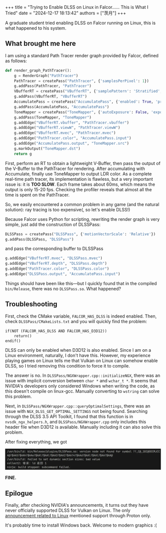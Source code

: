 +++
title = "Trying to Enable DLSS on Linux in Falcor...... This is What I Tried"
date = "2024-12-17 18:13:42"
authors = ["茨月"]
+++

A graduate student tried enabling DLSS on Falcor running on Linux, this is what happened to his system.

<!-- more -->

## What brought me here

I am using a standard Path Tracer render graph provided by Falcor, defined as follows:

```python
def render_graph_PathTracer():
    g = RenderGraph("PathTracer")
    PathTracer = createPass("PathTracer", {'samplesPerPixel': 1})
    g.addPass(PathTracer, "PathTracer")
    VBufferRT = createPass("VBufferRT", {'samplePattern': 'Stratified', 'sampleCount': 16, 'useAlphaTest': True})
    g.addPass(VBufferRT, "VBufferRT")
    AccumulatePass = createPass("AccumulatePass", {'enabled': True, 'precisionMode': 'Single'})
    g.addPass(AccumulatePass, "AccumulatePass")
    ToneMapper = createPass("ToneMapper", {'autoExposure': False, 'exposureCompensation': 0.0})
    g.addPass(ToneMapper, "ToneMapper")
    g.addEdge("VBufferRT.vbuffer", "PathTracer.vbuffer")
    g.addEdge("VBufferRT.viewW", "PathTracer.viewW")
    g.addEdge("VBufferRT.mvec", "PathTracer.mvec")
    g.addEdge("PathTracer.color", "AccumulatePass.input")
    g.addEdge("AccumulatePass.output", "ToneMapper.src")
    g.markOutput("ToneMapper.dst")
    return g
```

First, perform an RT to obtain a lightweight V-Buffer, then pass the output of the V-Buffer to the PathTracer for rendering. After accumulating with Accumulate, finally use ToneMapper to output LDR color. As a complete real-time path tracer, its implementation is flawless, but a very important issue is: it is **TOO SLOW**. Each frame takes about 60ms, which means the output is only 15-20 fps. Checking the profiler reveals that almost all the time is spent on the PathTracer.

So, we easily encountered a common problem in any game (and the natural solution): ray tracing is too expensive(, so let's enable DLSS!)

Because Falcor uses Python for scripting, rewriting the render graph is very simple, just add the construction of DLSSPass:

```python
DLSSPass = createPass("DLSSPass", {'motionVectorScale': 'Relative'})
g.addPass(DLSSPass, "DLSSPass")
```

and pass the corresponding buffer to DLSSPass

```python
g.addEdge("VBufferRT.mvec", "DLSSPass.mvec")
g.addEdge("VBufferRT.depth", "DLSSPass.depth")
g.addEdge("PathTracer.color", "DLSSPass.color")
g.addEdge("DLSSPass.output", "AccumulatePass.input")
```

Things should have been like this—but I quickly found that in the compiled `bin/Release`, there was no `DLSSPass.so`. What happened?

## Troubleshooting

First, check the CMake variable, `FALCOR_HAS_DLSS` is indeed enabled. Then, check `DLSSPass/CMakeLists.txt` and you will quickly find the problem:

```
if(NOT (FALCOR_HAS_DLSS AND FALCOR_HAS_D3D12))
    return()
endif()
```

DLSS can only be enabled when D3D12 is also enabled. Since I am on a Linux environment, naturally, I don't have this. However, my experience playing games on Linux tells me that Vulkan on Linux can somehow enable DLSS, so I tried removing this condition to force it to compile.

The answer is no. In `DLSSPass/NGXWrapper.cpp::initializeNGX`, there was an issue with implicit conversion between `char *` and `wchar_t *`. It seems that NVIDIA's developers only considered Windows when writing the code, as this doesn't compile on linux-gcc. Manually converting to `wstring` can solve this problem.

Next, in `DLSSPass/NGXWrapper.cpp::queryOptimalSettings`, there was an issue with `NGX_DLSS_GET_OPTIMAL_SETTINGS` not being found. Searching through the DLSS 3.5 API Toolkit, I found that this function is in `nvsdk_ngx_helpers.h`, and `DLSSPass/NGXWrapper.cpp` only includes this header file when D3D12 is available. Manually including it can also solve this problem.

After fixing everything, we got

![](/images/dlss_on_linux_with_falcor/error.webp)

**FINE.**

## Epilogue

Finally, after checking NVIDIA's announcements, it turns out they have never officially supported DLSS for Vulkan on Linux. The only [announcement related to Linux](https://www.nvidia.com/en-us/geforce/news/june-2021-rtx-dlss-game-update/) mentioned support through Proton only.

It's probably time to install Windows back. Welcome to modern graphics :(